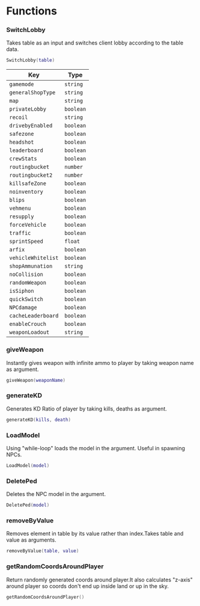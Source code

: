 # Functions

### SwitchLobby
Takes table as an input and switches client lobby according to the table data.
```lua
SwitchLobby(table)
```
**Key** | **Type** |
| ---------------------------- | ----------  |
| `gamemode` | `string` | Returns Clients Gamemode |
| `generalShopType` | `string` | Returns Shop |
| `map` | `string` | Website |
| `privateLobby` | `boolean` | Website |
| `recoil` | `string` | Website |
| `drivebyEnabled` | `boolean` | Website |
| `safezone` | `boolean` | Website |
| `headshot` | `boolean` | Website |
| `leaderboard` | `boolean` | Website |
| `crewStats` | `boolean` | Website |
| `routingbucket` | `number` | Website |
| `routingbucket2` | `number` | Website |
| `killsafeZone` | `boolean` | Website |
| `noinventory` | `boolean` | Website |
| `blips` | `boolean` | Website |
| `vehmenu` | `boolean` | Website |
| `resupply` | `boolean` | Website |
| `forceVehicle` | `boolean` | Website |
| `traffic` | `boolean` | Website |
| `sprintSpeed` | `float` | Website |
| `arfix` | `boolean` | Website |
| `vehicleWhitelist` | `boolean` | Website |
| `shopAmmunation` | `string` | Website |
| `noCollision` | `boolean` | Website |
| `randomWeapon` | `boolean` | Website |
| `isSiphon` | `boolean` | Website |
| `quickSwitch` | `boolean` | Website |
| `NPCdamage` | `boolean` | Website |
| `cacheLeaderboard` | `boolean` | Website |
| `enableCrouch` | `boolean` | Website |
| `weaponLoadout` | `string` | Website |

### giveWeapon
Instantly gives weapon with infinite ammo to player by taking weapon name as argument.
```lua
giveWeapon(weaponName)
```

### generateKD
Generates KD Ratio of player by taking kills, deaths as argument.
```lua
generateKD(kills, death)
```

### LoadModel
Using "while-loop" loads the model in the argument. Useful in spawning NPCs.
```lua
LoadModel(model)
```

### DeletePed
Deletes the NPC model in the argument.
```lua
DeletePed(model)
```

### removeByValue
Removes element in table by its value rather than index.Takes table and value as arguments.
```lua
removeByValue(table, value)
```

### getRandomCoordsAroundPlayer
Return randomly generated coords around player.It also calculates "z-axis" around player so coords don't end up inside land or up in the sky.
```lua
getRandomCoordsAroundPlayer()
```



